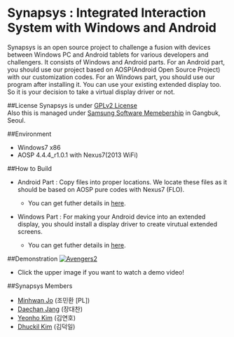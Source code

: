 # Synapsys : Integrated Interaction System with Windows and Android

Synapsys is an open source project to challenge a fusion with devices between Windows PC and Android tablets for various developers and challengers.
It consists of Windows and Android parts. For an Android part, you should use our project based on AOSP(Android Open Source Project)
with our customization codes. For an Windows part, you should use our program after installing it. You can use your existing extended display too. So it is your decision to take a virtual display driver or not.

##License
Synapsys is under [GPLv2 License](https://www.gnu.org/licenses/gpl-2.0.html)
<br>Also this is managed under [Samsung Software Memebership](http://www.secmem.org/) in Gangbuk, Seoul.

##Environment
- Windows7 x86
- AOSP 4.4.4_r1.0.1 with Nexus7(2013 WiFi)

##How to Build
- Android Part : Copy files into proper locations. We locate these files as it should be based on AOSP pure codes with Nexus7 (FLO).
  - You can get futher details in [here](https://github.com/TeamSynapsys/Synapsys/wiki/Framework-Build).

- Windows Part : For making your Android device into an extended display, you should install a display driver to create virutual extended screens. 
  - You can get futher details in [here](https://github.com/TeamSynapsys/Synapsys/wiki/Windows-Program-Install). 

##Demonstration
[![Avengers2](http://share.gifyoutube.com/y0eJLB.gif)](https://www.youtube.com/watch?v=y-BJwDvjiBY "Avengers2")
- Click the upper image if you want to watch a demo video!

##Synapsys Members
- [Minhwan Jo](https://github.com/jominhwan) (조민환 [PL])
- [Daechan Jang](https://github.com/Beerholic) (장대찬)
- [Yeonho Kim](https://github.com/YeonhoKim) (김연호)
- [Dhuckil Kim](https://github.com/Dhuckilkim) (김덕일)
  
